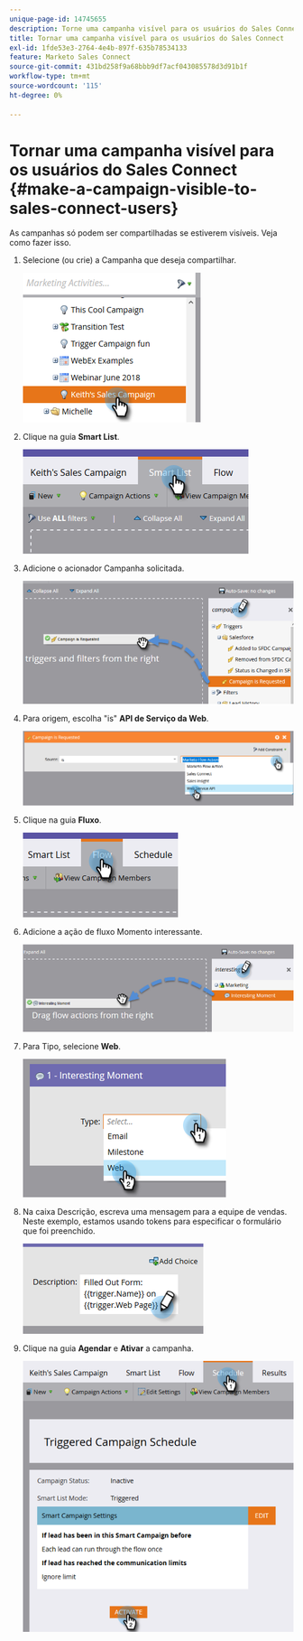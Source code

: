 ```yaml
---
unique-page-id: 14745655
description: Torne uma campanha visível para os usuários do Sales Connect - Documentação do Marketo - Documentação do produto
title: Tornar uma campanha visível para os usuários do Sales Connect
exl-id: 1fde53e3-2764-4e4b-897f-635b78534133
feature: Marketo Sales Connect
source-git-commit: 431bd258f9a68bbb9df7acf043085578d3d91b1f
workflow-type: tm+mt
source-wordcount: '115'
ht-degree: 0%

---
```


# Tornar uma campanha visível para os usuários do Sales Connect {#make-a-campaign-visible-to-sales-connect-users}

As campanhas só podem ser compartilhadas se estiverem visíveis. Veja como fazer isso.

1. Selecione (ou crie) a Campanha que deseja compartilhar.

   ![](assets/one.png)

1. Clique na guia **Smart List**.

   ![](assets/two.png)

1. Adicione o acionador Campanha solicitada.

   ![](assets/three.png)

1. Para origem, escolha &quot;is&quot; **API de Serviço da Web**.

   ![](assets/4.png)

1. Clique na guia **Fluxo**.

   ![](assets/five.png)

1. Adicione a ação de fluxo Momento interessante.

   ![](assets/six.png)

1. Para Tipo, selecione **Web**.

   ![](assets/seven.png)

1. Na caixa Descrição, escreva uma mensagem para a equipe de vendas. Neste exemplo, estamos usando tokens para especificar o formulário que foi preenchido.

   ![](assets/eight.png)

1. Clique na guia **Agendar** e **Ativar** a campanha.

   ![](assets/nine.png)
